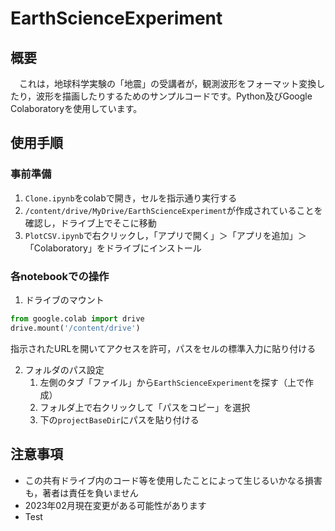# EarthScienceExperiment

## 概要
　これは，地球科学実験の「地震」の受講者が，観測波形をフォーマット変換したり，波形を描画したりするためのサンプルコードです。Python及びGoogle Colaboratoryを使用しています。

## 使用手順

### 事前準備
1. `Clone.ipynb`をcolabで開き，セルを指示通り実行する
2. `/content/drive/MyDrive/EarthScienceExperiment`が作成されていることを確認し，ドライブ上でそこに移動
3. `PlotCSV.ipynb`で右クリックし，「アプリで開く」＞「アプリを追加」＞「Colaboratory」をドライブにインストール

### 各notebookでの操作
1. ドライブのマウント
  ```python
  from google.colab import drive
  drive.mount('/content/drive') 
  ```
  指示されたURLを開いてアクセスを許可，パスをセルの標準入力に貼り付ける

2. フォルダのパス設定
    1. 左側のタブ「ファイル」から`EarthScienceExperiment`を探す（上で作成）
    2. フォルダ上で右クリックして「パスをコピー」を選択
    3. 下の`projectBaseDir`にパスを貼り付ける

## 注意事項
- この共有ドライブ内のコード等を使用したことによって生じるいかなる損害も，著者は責任を負いません
- 2023年02月現在変更がある可能性があります
- Test